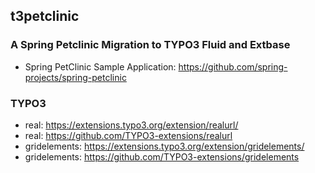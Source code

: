 ## t3petclinic
### A Spring Petclinic Migration to TYPO3 Fluid and Extbase

* Spring PetClinic Sample Application: https://github.com/spring-projects/spring-petclinic

### TYPO3

* real: https://extensions.typo3.org/extension/realurl/
* real: https://github.com/TYPO3-extensions/realurl
* gridelements: https://extensions.typo3.org/extension/gridelements/
* gridelements: https://github.com/TYPO3-extensions/gridelements


